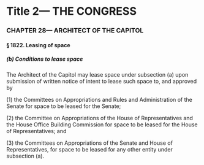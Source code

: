 
# Title 2— THE CONGRESS
### CHAPTER 28— ARCHITECT OF THE CAPITOL
#### § 1822. Leasing of space
##### (b) Conditions to lease space

The Architect of the Capitol may lease space under subsection (a) upon submission of written notice of intent to lease such space to, and approved by

(1) the Committees on Appropriations and Rules and Administration of the Senate for space to be leased for the Senate;

(2) the Committee on Appropriations of the House of Representatives and the House Office Building Commission for space to be leased for the House of Representatives; and

(3) the Committees on Appropriations of the Senate and House of Representatives, for space to be leased for any other entity under subsection (a).
